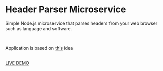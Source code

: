 <h1>Header Parser Microservice</h1>

<p>Simple Node.js microservice that parses headers from your web browser such as language and software.</p>
<br>
<p>Application is based on <a href="https://www.freecodecamp.org/learn/back-end-development-and-apis/back-end-development-and-apis-projects/request-header-parser-microservice">this</a> idea</p>
<br>
<a href="https://myheaderparserapp.herokuapp.com">LIVE DEMO</a>
